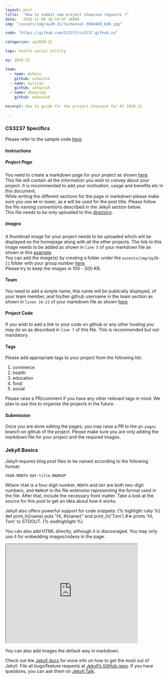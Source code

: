 ```yaml
---
layout: post
title:  "How to submit new project showcase requests ?"
date:   2020-12-08 20:10:07 +0800
img: "/assets/img/ay20-21/ta/manual-3684460_640.jpg"

code: "https://github.com/CS3237/cs3237.github.io"

categories: ay2020-21

tags: health social utility

ay: 2020-21

team: 
  - name: Ashwin
    github: ashwinsk
  - name: Sylvian
    github: ashwinsk
  - name: Zhaoying
    github: ashwinsk

excerpt: How to guide for the project showcase for AY 2020-21

---
```


### CS3237 Specifics

Please refer to the sample code [here](https://github.com/CS3237/cs3237.github.io/tree/gh-pages).

#### Instructions

##### Project Page
You need to create a markdown page for your project as shown [here](https://github.com/CS3237/cs3237.github.io/blob/gh-pages/_posts/ay-20-21/2020-12-15-how-to-submit-new-showcase-requests.markdown).
<br>
This file will contain all the information you wish to convey about your project. 
It is recommended to add your motivation, usage and benefits etc in this document.
<br>
While writing the different sections for the page in markdown please make sure you use `##` or lower, as `#` will be used for the post title. 
Please follow the file naming conventions described in the Jekyll section below.
<br>
This file needs to be only uploaded to this [directory](https://github.com/CS3237/cs3237.github.io/tree/gh-pages/_posts/ay-20-21).

##### Images
A thumbnail image for your project needs to be uploaded which will be displayed on the homepage along with all the other projects. 
The link to this image needs to be added as shown in `line 5` of your markdown file as shown in this [example](https://github.com/CS3237/cs3237.github.io/blob/gh-pages/_posts/ay-20-21/2020-12-15-how-to-submit-new-showcase-requests.markdown).
<br>
You can add the image(s) by creating a folder under the `assests/img/ay20-21` folder with your group number [here](https://github.com/CS3237/cs3237.github.io/tree/gh-pages/assets/img/ay20-21).
<br>
Please try to keep the images in 100 - 500 KB.

#### Team
You need to add a simple name, this name will be publically displayed, of your team member, and his/her github username in the team section as shown in 
`lines 16-21` of your markdown file as shown [here](https://github.com/CS3237/cs3237.github.io/blob/gh-pages/_posts/ay-20-21/2020-12-15-how-to-submit-new-showcase-requests.markdown)

#### Project Code
If you wish to add a link to your code on github or any other hosting you may do so as described in `line 7` of this file. 
This is recommended but not mandatory.

#### Tags
Please add appropriate tags to your project from the following list: 
1. commerce
1. health
1. education
1. food
1. social

Please raise a PR/comment if you have any other relevant tags in mind. We plan to use this to organise the projects in the future.

#### Submission
Once you are done editing the pages, you may raise a PR to the `gh-pages` branch on github of the project. 
Please make sure you are only adding the markdown file for your project and the required images.
    

### Jekyll Basics

Jekyll requires blog post files to be named according to the following format:

`YEAR-MONTH-DAY-title.MARKUP`

Where `YEAR` is a four-digit number, `MONTH` and `DAY` are both two-digit numbers, and `MARKUP` is the file extension representing the format used in the file. After that, include the necessary front matter. Take a look at the source for this post to get an idea about how it works.

Jekyll also offers powerful support for code snippets:
{% highlight ruby %}
def print_hi(name)
  puts "Hi, #{name}"
end
print_hi('Tom')
#=> prints 'Hi, Tom' to STDOUT.
{% endhighlight %}

You can also add HTML directly, although it is discouraged. You may only use it for embedding images/videos in the page.
<iframe width="420" height="315"
src="https://www.youtube.com/embed/tgbNymZ7vqY">
</iframe>

You can also add images the default way in markdown.

Check out the [Jekyll docs][jekyll-docs] for more info on how to get the most out of Jekyll. File all bugs/feature requests at [Jekyll’s GitHub repo][jekyll-gh]. If you have questions, you can ask them on [Jekyll Talk][jekyll-talk].

[jekyll-docs]: https://jekyllrb.com/docs/home
[jekyll-gh]:   https://github.com/jekyll/jekyll
[jekyll-talk]: https://talk.jekyllrb.com/

 

